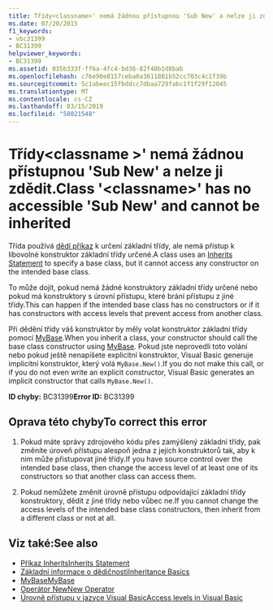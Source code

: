 ```yaml
---
title: Třídy<classname>' nemá žádnou přístupnou 'Sub New' a nelze ji zdědit.
ms.date: 07/20/2015
f1_keywords:
- vbc31399
- BC31399
helpviewer_keywords:
- BC31399
ms.assetid: 035b333f-ff6a-4fc4-bd36-82f40b1d8bab
ms.openlocfilehash: c76e90e8157ceba0a3611801b52cc703c4c1f39b
ms.sourcegitcommit: 5c1abeec15fbddcc7dbaa729fabc1f1f29f12045
ms.translationtype: MT
ms.contentlocale: cs-CZ
ms.lasthandoff: 03/15/2019
ms.locfileid: "58021548"
---
```

# <a name="class-classname-has-no-accessible-sub-new-and-cannot-be-inherited"></a><span data-ttu-id="6b822-102">Třídy\<classname >' nemá žádnou přístupnou 'Sub New' a nelze ji zdědit.</span><span class="sxs-lookup"><span data-stu-id="6b822-102">Class '\<classname>' has no accessible 'Sub New' and cannot be inherited</span></span>
<span data-ttu-id="6b822-103">Třída používá [dědí příkaz](../../visual-basic/language-reference/statements/inherits-statement.md) k určení základní třídy, ale nemá přístup k libovolné konstruktor základní třídy určené.</span><span class="sxs-lookup"><span data-stu-id="6b822-103">A class uses an [Inherits Statement](../../visual-basic/language-reference/statements/inherits-statement.md) to specify a base class, but it cannot access any constructor on the intended base class.</span></span>  
  
 <span data-ttu-id="6b822-104">To může dojít, pokud nemá žádné konstruktory základní třídy určené nebo pokud má konstruktory s úrovní přístupu, které brání přístupu z jiné třídy.</span><span class="sxs-lookup"><span data-stu-id="6b822-104">This can happen if the intended base class has no constructors or if it has constructors with access levels that prevent access from another class.</span></span>  
  
 <span data-ttu-id="6b822-105">Při dědění třídy váš konstruktor by měly volat konstruktor základní třídy pomocí [MyBase](~/docs/visual-basic/programming-guide/program-structure/me-my-mybase-and-myclass.md#mybase).</span><span class="sxs-lookup"><span data-stu-id="6b822-105">When you inherit a class, your constructor should call the base class constructor using [MyBase](~/docs/visual-basic/programming-guide/program-structure/me-my-mybase-and-myclass.md#mybase).</span></span> <span data-ttu-id="6b822-106">Pokud jste neprovedli toto volání nebo pokud ještě nenapíšete explicitní konstruktor, Visual Basic generuje implicitní konstruktor, který volá `MyBase.New()`.</span><span class="sxs-lookup"><span data-stu-id="6b822-106">If you do not make this call, or if you do not even write an explicit constructor, Visual Basic generates an implicit constructor that calls `MyBase.New()`.</span></span>  
  
 <span data-ttu-id="6b822-107">**ID chyby:** BC31399</span><span class="sxs-lookup"><span data-stu-id="6b822-107">**Error ID:** BC31399</span></span>  
  
## <a name="to-correct-this-error"></a><span data-ttu-id="6b822-108">Oprava této chyby</span><span class="sxs-lookup"><span data-stu-id="6b822-108">To correct this error</span></span>  
  
1.  <span data-ttu-id="6b822-109">Pokud máte správy zdrojového kódu přes zamýšlený základní třídy, pak změníte úroveň přístupu alespoň jedna z jejích konstruktorů tak, aby k nim může přistupovat jiné třídy.</span><span class="sxs-lookup"><span data-stu-id="6b822-109">If you have source control over the intended base class, then change the access level of at least one of its constructors so that another class can access them.</span></span>  
  
2.  <span data-ttu-id="6b822-110">Pokud nemůžete změnit úrovně přístupu odpovídající základní třídy konstruktory, dědit z jiné třídy nebo vůbec ne.</span><span class="sxs-lookup"><span data-stu-id="6b822-110">If you cannot change the access levels of the intended base class constructors, then inherit from a different class or not at all.</span></span>  
  
## <a name="see-also"></a><span data-ttu-id="6b822-111">Viz také:</span><span class="sxs-lookup"><span data-stu-id="6b822-111">See also</span></span>

- [<span data-ttu-id="6b822-112">Příkaz Inherits</span><span class="sxs-lookup"><span data-stu-id="6b822-112">Inherits Statement</span></span>](../../visual-basic/language-reference/statements/inherits-statement.md)
- [<span data-ttu-id="6b822-113">Základní informace o dědičnosti</span><span class="sxs-lookup"><span data-stu-id="6b822-113">Inheritance Basics</span></span>](../../visual-basic/programming-guide/language-features/objects-and-classes/inheritance-basics.md)
- [<span data-ttu-id="6b822-114">MyBase</span><span class="sxs-lookup"><span data-stu-id="6b822-114">MyBase</span></span>](~/docs/visual-basic/programming-guide/program-structure/me-my-mybase-and-myclass.md#mybase)
- [<span data-ttu-id="6b822-115">Operátor New</span><span class="sxs-lookup"><span data-stu-id="6b822-115">New Operator</span></span>](../../visual-basic/language-reference/operators/new-operator.md)
- [<span data-ttu-id="6b822-116">Úrovně přístupu v jazyce Visual Basic</span><span class="sxs-lookup"><span data-stu-id="6b822-116">Access levels in Visual Basic</span></span>](../../visual-basic/programming-guide/language-features/declared-elements/access-levels.md)
